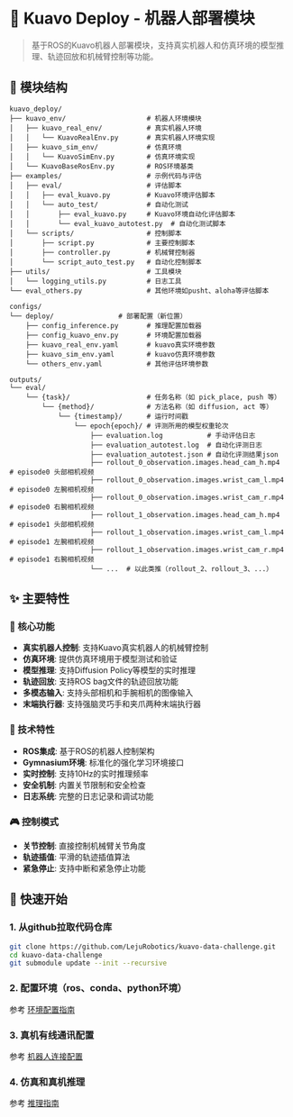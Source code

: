 # 🤖 Kuavo Deploy - 机器人部署模块

> 基于ROS的Kuavo机器人部署模块，支持真实机器人和仿真环境的模型推理、轨迹回放和机械臂控制等功能。

## 📁 模块结构

```
kuavo_deploy/
├── kuavo_env/                    # 机器人环境模块
│   ├── kuavo_real_env/           # 真实机器人环境
│   │   └── KuavoRealEnv.py       # 真实机器人环境实现
│   ├── kuavo_sim_env/            # 仿真环境
│   │   └── KuavoSimEnv.py        # 仿真环境实现
│   └── KuavoBaseRosEnv.py        # ROS环境基类
├── examples/                     # 示例代码与评估
│   ├── eval/                     # 评估脚本
│   │   ├── eval_kuavo.py         # Kuavo环境评估脚本
│   │   └── auto_test/            # 自动化测试
│   │       ├── eval_kuavo.py     # Kuavo环境自动化评估脚本
│   │       └── eval_kuavo_autotest.py  # 自动化测试脚本
│   └── scripts/                  # 控制脚本
│       ├── script.py             # 主要控制脚本
│       ├── controller.py         # 机械臂控制器
│       └── script_auto_test.py   # 自动化控制脚本
├── utils/                        # 工具模块
│   └── logging_utils.py          # 日志工具
└── eval_others.py                # 其他环境如pusht、aloha等评估脚本

configs/
└── deploy/                # 部署配置（新位置）
    ├── config_inference.py       # 推理配置加载器
    ├── config_kuavo_env.py       # 环境配置加载器
    ├── kuavo_real_env.yaml       # kuavo真实环境参数
    ├── kuavo_sim_env.yaml        # kuavo仿真环境参数
    └── others_env.yaml           # 其他评估环境参数

outputs/
└── eval/
    └── {task}/                   # 任务名称（如 pick_place, push 等）
        └── {method}/             # 方法名称（如 diffusion, act 等）
            └── {timestamp}/      # 运行时间戳
                └── epoch{epoch}/ # 评测所用的模型权重轮次
                    ├── evaluation.log           # 手动评估日志
                    ├── evaluation_autotest.log  # 自动化评测日志
                    ├── evaluation_autotest.json # 自动化评测结果json
                    ├── rollout_0_observation.images.head_cam_h.mp4   # episode0 头部相机视频
                    ├── rollout_0_observation.images.wrist_cam_l.mp4  # episode0 左腕相机视频
                    ├── rollout_0_observation.images.wrist_cam_r.mp4  # episode0 右腕相机视频
                    ├── rollout_1_observation.images.head_cam_h.mp4   # episode1 头部相机视频
                    ├── rollout_1_observation.images.wrist_cam_l.mp4  # episode1 左腕相机视频
                    ├── rollout_1_observation.images.wrist_cam_r.mp4  # episode1 右腕相机视频
                    └── ...  # 以此类推（rollout_2、rollout_3、...）
```

## ✨ 主要特性

### 🎯 核心功能
- **真实机器人控制**: 支持Kuavo真实机器人的机械臂控制
- **仿真环境**: 提供仿真环境用于模型测试和验证
- **模型推理**: 支持Diffusion Policy等模型的实时推理
- **轨迹回放**: 支持ROS bag文件的轨迹回放功能
- **多模态输入**: 支持头部相机和手腕相机的图像输入
- **末端执行器**: 支持强脑灵巧手和夹爪两种末端执行器

### 🔧 技术特性
- **ROS集成**: 基于ROS的机器人控制架构
- **Gymnasium环境**: 标准化的强化学习环境接口
- **实时控制**: 支持10Hz的实时推理频率
- **安全机制**: 内置关节限制和安全检查
- **日志系统**: 完整的日志记录和调试功能

### 🎮 控制模式
- **关节控制**: 直接控制机械臂关节角度
- **轨迹插值**: 平滑的轨迹插值算法
- **紧急停止**: 支持中断和紧急停止功能

## 🚀 快速开始

### 1. 从github拉取代码仓库

```bash
git clone https://github.com/LejuRobotics/kuavo-data-challenge.git
cd kuavo-data-challenge
git submodule update --init --recursive
```

### 2. 配置环境（ros、conda、python环境）

参考 [环境配置指南](readme/setup_env.md)

### 3. 真机有线通讯配置

参考 [机器人连接配置](readme/setup_robot_connection.md)

### 4. 仿真和真机推理

参考 [推理指南](readme/inference.md)
